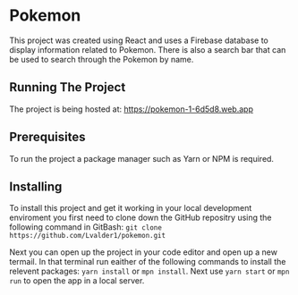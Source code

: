 # Pokemon

This project was created using React and uses a Firebase database to display information related to Pokemon. There is also a search bar that can be used to search through the Pokemon by name.

## Running The Project

The project is being hosted at: https://pokemon-1-6d5d8.web.app 

## Prerequisites

To run the project a package manager such as Yarn or NPM is required. 

## Installing

To install this project and get it working in your local development enviroment you first need to clone down the GitHub repositry using the following command in GitBash: `git clone https://github.com/Lvalder1/pokemon.git`

Next you can open up the project in your code editor and open up a new termail. In that terminal run eaither of the following commands to install the relevent packages: `yarn install` or `mpn install`. Next use `yarn start` or `mpn run` to open the app in a local server.
